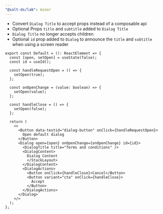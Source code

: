 ```yaml
---
"@salt-ds/lab": minor
---
```


- Convert `Dialog Title` to accept props instead of a composable api
- Optional Props `title` and `subtitle` added to `Dialog Title`
- `Dialog Title` no longer accepts children
- Optional `id` prop added to `Dialog` to announce the `title` and `subtitle` when using a screen reader

```tsx
export const Default = (): ReactElement => {
  const [open, setOpen] = useState(false);
  const id = useId();

  const handleRequestOpen = () => {
    setOpen(true);
  };

  const onOpenChange = (value: boolean) => {
    setOpen(value);
  };

  const handleClose = () => {
    setOpen(false);
  };

  return (
    <>
      <Button data-testid="dialog-button" onClick={handleRequestOpen}>
        Open default dialog
      </Button>
      <Dialog open={open} onOpenChange={onOpenChange} id={id}>
        <DialogTitle title="Terms and conditions" />
        <DialogContent>
          Dialog Content
          </StackLayout>
        </DialogContent>
        <DialogActions>
          <Button onClick={handleClose}>Cancel</Button>
          <Button variant="cta" onClick={handleClose}>
            Accept
          </Button>
        </DialogActions>
      </Dialog>
    </>
  );
};
```
